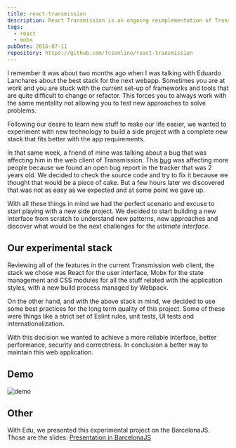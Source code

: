 ```yaml
---
title: react-transmission
description: React Transmission is an ongoing reimplementation of Transmission web interface.
tags:
  - react
  - mobx
pubDate: 2016-07-11
repository: https://github.com/fcsonline/react-transmission
---
```


I remember it was about two months ago when I was talking with Eduardo
Lanchares about the best stack for the next webapp. Sometimes you are at work
and you are stuck with the current set-up of frameworks and tools that are
quite difficult to change or refactor. This forces you to always work with the
same mentality not allowing you to test new approaches to solve problems.

Following our desire to learn new stuff to make our life easier, we wanted to
experiment with new technology to build a side project with a complete new
stack that fits better with the app requirements.

In that same week, a friend of mine was talking about a bug that was affecting
him in the web client of Transmission. This [bug](https://trac.transmissionbt.com/ticket/5857)
was affecting more people because we found an open bug report in the tracker
that was 2 years old. We decided to check the source code and try to fix it
because we thought that would be a piece of cake. But a few hours later we
discovered that was not as easy as we expected and at some point we gave up.

With all these things in mind we had the perfect scenario and excuse to start
playing with a new side project. We decided to start building a new interface
from scratch to understand new patterns, new approaches and discover what would
be the next challenges for the _ultimate interface_.

## Our experimental stack

Reviewing all of the features in the current Transmission web client, the stack
we chose was React for the user interface, Mobx for the state management and
CSS modules for all the stuff related with the application styles, with a new
build process managed by Webpack.

On the other hand, and with the above stack in mind, we decided to use some
best practices for the long term quality of this project. Some of these were
things like a strict set of Eslint rules, unit tests, UI tests and
internationalization.

With this decision we wanted to achieve a more reliable interface, better
performance, security and correctness. In conclusion a better way to maintain
this web application.

## Demo
![demo](/img/projects/react-transmission/demo.gif)

## Other

With Edu, we presented this experimental project on the BarcelonaJS. Those are
the slides: [Presentation in BarcelonaJS](https://docs.google.com/presentation/d/1cYbyC2Qkf85SQm4Ceq7e9TzXgaiJwMJ_VYilGn-_960/edit?usp=sharing)
